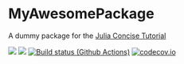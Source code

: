# MyAwesomePackage
A dummy package for the [Julia Concise Tutorial](https://syl1.gitbook.io/julia-language-a-concise-tutorial/language-core/11-developing-julia-packages)

[![](https://img.shields.io/badge/docs-stable-blue.svg)](https://field-github.github.io/MyAwesomePackage.jl/stable)
[![](https://img.shields.io/badge/docs-dev-blue.svg)](https://field-github.github.io/MyAwesomePackage.jl/dev)
[![Build status (Github Actions)](https://github.com/field-github/MyAwesomePackage.jl/workflows/CI/badge.svg)](https://github.com/field-github/MyAwesomePackage.jl/actions)
[![codecov.io](http://codecov.io/github/field-github/MyAwesomePackage.jl/coverage.svg?branch=main)](http://codecov.io/github/field-github/MyAwesomePackage.jl?branch=main)
